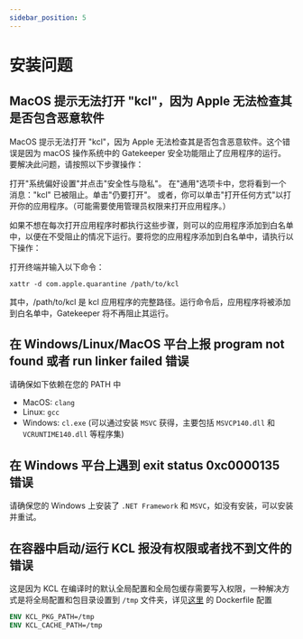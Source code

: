 ```yaml
---
sidebar_position: 5
---
```


# 安装问题

## MacOS 提示无法打开 "kcl"，因为 Apple 无法检查其是否包含恶意软件

MacOS 提示无法打开 "kcl"，因为 Apple 无法检查其是否包含恶意软件。这个错误是因为 macOS 操作系统中的 Gatekeeper 安全功能阻止了应用程序的运行。要解决此问题，请按照以下步骤操作：

打开"系统偏好设置"并点击"安全性与隐私"。 在"通用"选项卡中，您将看到一个消息："kcl" 已被阻止。单击"仍要打开"。 或者，你可以单击"打开任何方式"以打开你的应用程序。（可能需要使用管理员权限来打开应用程序。）

如果不想在每次打开应用程序时都执行这些步骤，则可以的应用程序添加到白名单中，以便在不受阻止的情况下运行。要将您的应用程序添加到白名单中，请执行以下操作：

打开终端并输入以下命令：

```shell
xattr -d com.apple.quarantine /path/to/kcl
```

其中，/path/to/kcl 是 kcl 应用程序的完整路径。运行命令后，应用程序将被添加到白名单中，Gatekeeper 将不再阻止其运行。

## 在 Windows/Linux/MacOS 平台上报 program not found 或者 run linker failed 错误

请确保如下依赖在您的 PATH 中

- MacOS: `clang`
- Linux: `gcc`
- Windows: `cl.exe` (可以通过安装 `MSVC` 获得，主要包括 `MSVCP140.dll` 和 `VCRUNTIME140.dll` 等程序集)

## 在 Windows 平台上遇到 exit status 0xc0000135 错误

请确保您的 Windows 上安装了 `.NET Framework` 和 `MSVC`，如没有安装，可以安装并重试。

## 在容器中启动/运行 KCL 报没有权限或者找不到文件的错误

这是因为 KCL 在编译时的默认全局配置和全局包缓存需要写入权限，一种解决方式是将全局配置和包目录设置到 `/tmp` 文件夹，详见[这里](https://github.com/kcl-lang/cli/blob/main/Dockerfile) 的 Dockerfile 配置

```dockerfile
ENV KCL_PKG_PATH=/tmp
ENV KCL_CACHE_PATH=/tmp
```
